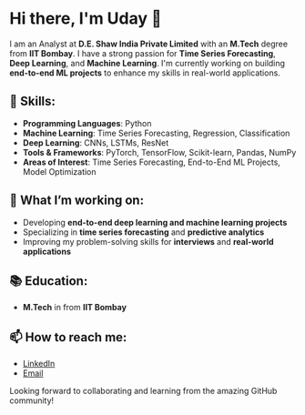 # Hi there, I'm Uday 👋

I am an Analyst at **D.E. Shaw India Private Limited** with an **M.Tech** degree from **IIT Bombay**. I have a strong passion for **Time Series Forecasting**, **Deep Learning**, and **Machine Learning**. I'm currently working on building **end-to-end ML projects** to enhance my skills in real-world applications.

## 🔧 Skills:
- **Programming Languages**: Python
- **Machine Learning**: Time Series Forecasting, Regression, Classification
- **Deep Learning**: CNNs, LSTMs, ResNet
- **Tools & Frameworks**: PyTorch, TensorFlow, Scikit-learn, Pandas, NumPy
- **Areas of Interest**: Time Series Forecasting, End-to-End ML Projects, Model Optimization

## 🚀 What I’m working on:
- Developing **end-to-end deep learning and machine learning projects**
- Specializing in **time series forecasting** and **predictive analytics**
- Improving my problem-solving skills for **interviews** and **real-world applications**

## 📚 Education:
- **M.Tech** in  from **IIT Bombay**

## 📫 How to reach me:
- [LinkedIn]([https://www.linkedin.com/in/your-profile](https://www.linkedin.com/in/uday-g-r/))
- [Email](udaybhaskar717@gmail.com)

Looking forward to collaborating and learning from the amazing GitHub community!

